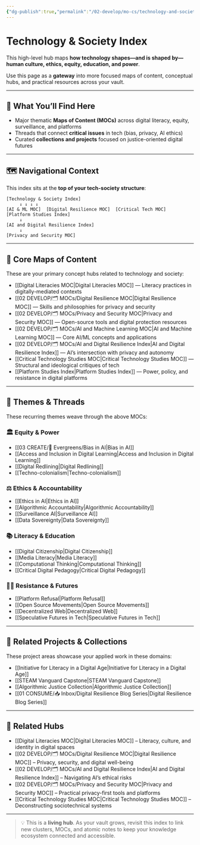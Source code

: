 ```yaml
---
{"dg-publish":true,"permalink":"/02-develop/mo-cs/technology-and-society-index/","title":"Technology & Society Index","tags":["index","tech-society","digital-literacy","ethics","critical-digital-literacies","digital-futures"],"created":"2025-07-16","updated":"2025-07-16"}
---
```



# Technology & Society Index

This high-level hub maps **how technology shapes—and is shaped by—human culture, ethics, equity, education, and power**.

Use this page as a **gateway** into more focused maps of content, conceptual hubs, and practical resources across your vault.

---

## 🔎 What You’ll Find Here

- Major thematic **Maps of Content (MOCs)** across digital literacy, equity, surveillance, and platforms
- Threads that connect **critical issues** in tech (bias, privacy, AI ethics)
- Curated **collections and projects** focused on justice-oriented digital futures

---

## 🗺️ Navigational Context

This index sits at the **top of your tech-society structure**:

```
[Technology & Society Index]
     ↓ ↓ ↓ ↓
[AI & ML MOC]  [Digital Resilience MOC]  [Critical Tech MOC]  [Platform Studies Index]
     ↓
[AI and Digital Resilience Index]
     ↓
[Privacy and Security MOC]
```

---

## 🧭 Core Maps of Content

These are your primary concept hubs related to technology and society:

- [[Digital Literacies MOC\|Digital Literacies MOC]] — Literacy practices in digitally-mediated contexts  
- [[02 DEVELOP/🗂️ MOCs/Digital Resilience MOC\|Digital Resilience MOC]] — Skills and philosophies for privacy and security  
- [[02 DEVELOP/🗂️ MOCs/Privacy and Security MOC\|Privacy and Security MOC]] — Open-source tools and digital protection resources  
- [[02 DEVELOP/🗂️ MOCs/AI and Machine Learning MOC\|AI and Machine Learning MOC]] — Core AI/ML concepts and applications  
- [[02 DEVELOP/🗂️ MOCs/AI and Digital Resilience Index\|AI and Digital Resilience Index]] — AI’s intersection with privacy and autonomy  
- [[Critical Technology Studies MOC\|Critical Technology Studies MOC]] — Structural and ideological critiques of tech  
- [[Platform Studies Index\|Platform Studies Index]] — Power, policy, and resistance in digital platforms  

---

## 🧠 Themes & Threads

These recurring themes weave through the above MOCs:

### 🏛️ Equity & Power  
- [[03 CREATE/🌲 Evergreens/Bias in AI\|Bias in AI]]  
- [[Access and Inclusion in Digital Learning\|Access and Inclusion in Digital Learning]]  
- [[Digital Redlining\|Digital Redlining]]  
- [[Techno-colonialism\|Techno-colonialism]]

### ⚖️ Ethics & Accountability  
- [[Ethics in AI\|Ethics in AI]]  
- [[Algorithmic Accountability\|Algorithmic Accountability]]  
- [[Surveillance AI\|Surveillance AI]]  
- [[Data Sovereignty\|Data Sovereignty]]

### 📚 Literacy & Education  
- [[Digital Citizenship\|Digital Citizenship]]  
- [[Media Literacy\|Media Literacy]]  
- [[Computational Thinking\|Computational Thinking]]  
- [[Critical Digital Pedagogy\|Critical Digital Pedagogy]]

### ✊🏽 Resistance & Futures  
- [[Platform Refusal\|Platform Refusal]]  
- [[Open Source Movements\|Open Source Movements]]  
- [[Decentralized Web\|Decentralized Web]]  
- [[Speculative Futures in Tech\|Speculative Futures in Tech]]

---

## 📁 Related Projects & Collections

These project areas showcase your applied work in these domains:

- [[Initiative for Literacy in a Digital Age\|Initiative for Literacy in a Digital Age]]  
- [[STEAM Vanguard Capstone\|STEAM Vanguard Capstone]]  
- [[Algorithmic Justice Collection\|Algorithmic Justice Collection]]  
- [[01 CONSUME/📥 Inbox/Digital Resilience Blog Series\|Digital Resilience Blog Series]]  

---

## 📍 Related Hubs

- [[Digital Literacies MOC\|Digital Literacies MOC]] – Literacy, culture, and identity in digital spaces  
- [[02 DEVELOP/🗂️ MOCs/Digital Resilience MOC\|Digital Resilience MOC]] – Privacy, security, and digital well-being  
- [[02 DEVELOP/🗂️ MOCs/AI and Digital Resilience Index\|AI and Digital Resilience Index]] – Navigating AI’s ethical risks  
- [[02 DEVELOP/🗂️ MOCs/Privacy and Security MOC\|Privacy and Security MOC]] – Practical privacy-first tools and platforms  
- [[Critical Technology Studies MOC\|Critical Technology Studies MOC]] – Deconstructing sociotechnical systems

---

> 💡 This is a **living hub**. As your vault grows, revisit this index to link new clusters, MOCs, and atomic notes to keep your knowledge ecosystem connected and accessible.